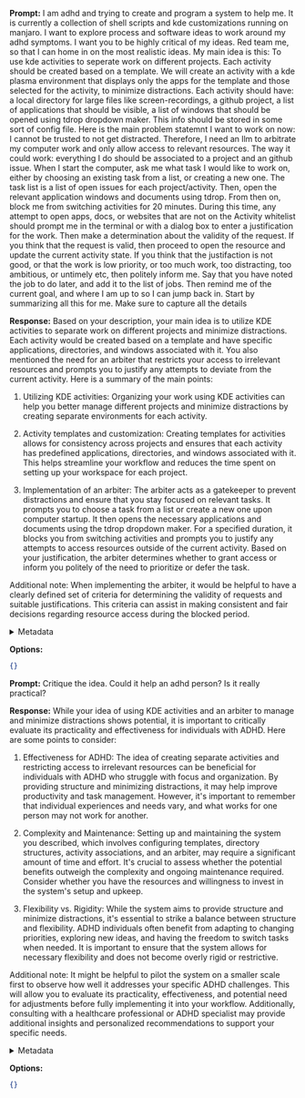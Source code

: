 **Prompt:**
I am adhd and trying to create and program a system to help me. It is currently a collection of shell scripts and kde customizations running on manjaro. I want to explore process and software ideas to work around my adhd symptoms. I want you to be highly critical of my ideas. Red team me, so that I can home in on the most realistic ideas. My main idea is this: To use kde activities to seperate work on different projects. Each activity should be created based on a template. We will create an activity with a kde plasma environment that displays only the apps for the template and those selected for the activity, to minimize distractions. Each activity should have: a local directory for large files like screen-recordings, a github project, a list of applications that should be visible, a list of windows that should be opened using tdrop dropdown maker. This info should be stored in some sort of config file. Here is the main problem statemnt I want to work on now: I cannot be trusted to not get distracted. Therefore, I need an llm to arbitrate my computer work and only allow access to relevant resources. The way it could work: everything I do should be associated to a project and an github issue. When I start the computer, ask me what task I would like to work on, either by choosing an existing task from a list, or creating a new one. The task list is a list of open issues for each project/activity. Then, open the relevant application windows and documents using tdrop. From then on, block me from switching activities for 20 minutes. During this time, any attempt to open apps, docs, or websites that are not on the Activity whitelist should prompt me in the terminal or with a dialog box to enter a justification for the work. Then make a determination about the validity of the request. If you think that the request is valid, then proceed to open the resource and update the current activity state. If you think that the justifaction is not good, or that the work is low priority, or too much work, too distracting, too ambitious, or untimely etc, then politely inform me. Say that you have noted the job to do later, and add it to the list of jobs. Then remind me of the current goal, and where I am up to so I can jump back in. Start by summarizing all this for me. Make sure to capture all the details

**Response:**
Based on your description, your main idea is to utilize KDE activities to separate work on different projects and minimize distractions. Each activity would be created based on a template and have specific applications, directories, and windows associated with it. You also mentioned the need for an arbiter that restricts your access to irrelevant resources and prompts you to justify any attempts to deviate from the current activity. Here is a summary of the main points:

1. Utilizing KDE activities: Organizing your work using KDE activities can help you better manage different projects and minimize distractions by creating separate environments for each activity.

2. Activity templates and customization: Creating templates for activities allows for consistency across projects and ensures that each activity has predefined applications, directories, and windows associated with it. This helps streamline your workflow and reduces the time spent on setting up your workspace for each project.

3. Implementation of an arbiter: The arbiter acts as a gatekeeper to prevent distractions and ensure that you stay focused on relevant tasks. It prompts you to choose a task from a list or create a new one upon computer startup. It then opens the necessary applications and documents using the tdrop dropdown maker. For a specified duration, it blocks you from switching activities and prompts you to justify any attempts to access resources outside of the current activity. Based on your justification, the arbiter determines whether to grant access or inform you politely of the need to prioritize or defer the task.

Additional note: When implementing the arbiter, it would be helpful to have a clearly defined set of criteria for determining the validity of requests and suitable justifications. This criteria can assist in making consistent and fair decisions regarding resource access during the blocked period.

<details><summary>Metadata</summary>

- Duration: 11117 ms
- Datetime: 2023-08-13T09:19:09.641245
- Model: gpt-3.5-turbo-0613

</details>

**Options:**
```json
{}
```

**Prompt:**
Critique the idea. Could it help an adhd person? Is it really practical?

**Response:**
While your idea of using KDE activities and an arbiter to manage and minimize distractions shows potential, it is important to critically evaluate its practicality and effectiveness for individuals with ADHD. Here are some points to consider:

1. Effectiveness for ADHD: The idea of creating separate activities and restricting access to irrelevant resources can be beneficial for individuals with ADHD who struggle with focus and organization. By providing structure and minimizing distractions, it may help improve productivity and task management. However, it's important to remember that individual experiences and needs vary, and what works for one person may not work for another.

2. Complexity and Maintenance: Setting up and maintaining the system you described, which involves configuring templates, directory structures, activity associations, and an arbiter, may require a significant amount of time and effort. It's crucial to assess whether the potential benefits outweigh the complexity and ongoing maintenance required. Consider whether you have the resources and willingness to invest in the system's setup and upkeep.

3. Flexibility vs. Rigidity: While the system aims to provide structure and minimize distractions, it's essential to strike a balance between structure and flexibility. ADHD individuals often benefit from adapting to changing priorities, exploring new ideas, and having the freedom to switch tasks when needed. It is important to ensure that the system allows for necessary flexibility and does not become overly rigid or restrictive.

Additional note: It might be helpful to pilot the system on a smaller scale first to observe how well it addresses your specific ADHD challenges. This will allow you to evaluate its practicality, effectiveness, and potential need for adjustments before fully implementing it into your workflow. Additionally, consulting with a healthcare professional or ADHD specialist may provide additional insights and personalized recommendations to support your specific needs.

<details><summary>Metadata</summary>

- Duration: 10432 ms
- Datetime: 2023-08-13T09:20:57.088733
- Model: gpt-3.5-turbo-0613

</details>

**Options:**
```json
{}
```

